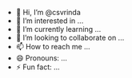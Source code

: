 - 👋 Hi, I’m @csvrinda
- 👀 I’m interested in ...
- 🌱 I’m currently learning ...
- 💞️ I’m looking to collaborate on ...
- 📫 How to reach me ...
- 😄 Pronouns: ...
- ⚡ Fun fact: ...

<!---
csvrinda/csvrinda is a ✨ special ✨ repository because its `README.md` (this file) appears on your GitHub profile.
You can click the Preview link to take a look at your changes.
--->
